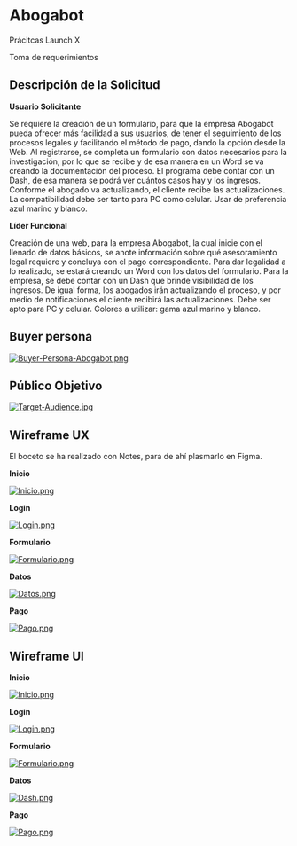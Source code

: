 # Abogabot
Prácitcas Launch X


Toma de requerimientos

<h2> Descripción de la Solicitud </h2>

<b> Usuario Solicitante </b>

Se requiere la creación de un formulario, para que la empresa Abogabot pueda ofrecer más facilidad a sus usuarios, de tener el seguimiento de los procesos legales y facilitando el método de pago, dando la opción desde la Web. Al registrarse, se completa un formulario con datos necesarios para la investigación, por lo que se recibe y de esa manera en un Word se va creando la documentación del proceso. El programa debe contar con un Dash, de esa manera se podrá ver cuántos casos hay y los ingresos. Conforme el abogado va actualizando, el cliente recibe las actualizaciones. La compatibilidad debe ser tanto para PC como celular. Usar de preferencia azul marino y blanco.

<b> Líder Funcional </b>

Creación de una web, para la empresa Abogabot, la cual inicie con el llenado de datos básicos, se anote información sobre qué asesoramiento legal requiere y concluya con el pago correspondiente. Para dar legalidad a lo realizado, se estará creando un Word con los datos del formulario.
Para la empresa, se debe contar con un Dash que brinde visibilidad de los ingresos. De igual forma, los abogados irán actualizando el proceso, y por medio de notificaciones el cliente recibirá las actualizaciones. Debe ser apto para PC y celular. Colores a utilizar: gama azul marino y blanco.


<h2> Buyer persona </h2>

[![Buyer-Persona-Abogabot.png](https://i.postimg.cc/P59jS7gJ/Buyer-Persona-Abogabot.png)](https://postimg.cc/BjTk6mQf)

<h2> Público Objetivo </h2>

[![Target-Audience.jpg](https://i.postimg.cc/wBCMt2gy/Target-Audience.jpg)](https://postimg.cc/v1vbkW1b)

<h2> Wireframe UX </h2>

El boceto se ha realizado con Notes, para de ahí plasmarlo en Figma.

<b> Inicio </b>

[![Inicio.png](https://i.postimg.cc/15qWw5G8/Inicio.png)](https://postimg.cc/9rctj2N2)

<b> Login </b>

[![Login.png](https://i.postimg.cc/PrvwqCmR/Login.png)](https://postimg.cc/4mZdLN26)

<b> Formulario </b>

[![Formulario.png](https://i.postimg.cc/HxKwkRkq/Formulario.png)](https://postimg.cc/ftctHHXC)

<b> Datos </b>

[![Datos.png](https://i.postimg.cc/1zvtBSGF/Datos.png)](https://postimg.cc/kVtqMkhM)

<b> Pago </b>

[![Pago.png](https://i.postimg.cc/ZR9N2HxV/Pago.png)](https://postimg.cc/Kk24gnVM)

<h2> Wireframe UI </h2>

<b> Inicio </b>

[![Inicio.png](https://i.postimg.cc/85c4dZgv/Inicio.png)](https://postimg.cc/phNKRYTV)

<b> Login </b>

[![Login.png](https://i.postimg.cc/xT2shyKw/Login.png)](https://postimg.cc/MX9bjB35)

<b> Formulario </b>

[![Formulario.png](https://i.postimg.cc/qB3Jj0Lm/Formulario.png)](https://postimg.cc/rzq2wB7W)

<b> Datos </b>

[![Dash.png](https://i.postimg.cc/kXq0KdhR/Dash.png)](https://postimg.cc/0rXX1hv9)

<b> Pago </b>

[![Pago.png](https://i.postimg.cc/nr4tZFSp/Pago.png)](https://postimg.cc/Zv5QxShM)




